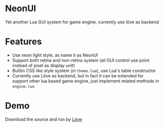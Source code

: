 # NeonUI
Yet another Lua GUI system for game engine, currently use löve as backend

# Features
 * Use neon light style, as name it as NeonUI
 * Support both retina and non-retina system (all GUI control use point instead of pixel as display unit)
 * Builtin CSS like style system (in `theme.lua`), use Lua's table constructor
 * Currently use Löve as backend, but in fact it can be extended for support other lua based game engine, just implement related methods in `engine.lua`
 
# Demo
Download the source and run by [Löve](http://love2d.org)